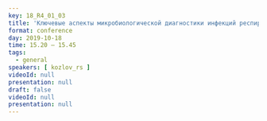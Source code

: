 ```yaml
---
key: 18_R4_01_03
title: 'Ключевые аспекты микробиологической диагностики инфекций респираторного тракта у пациентов с муковисцидозом'
format: conference
day: 2019-10-18
time: 15.20 – 15.45
tags:
  - general
speakers: [ kozlov_rs ]
videoId: null
presentation: null
draft: false
videoId: null
presentation: null
---
```

